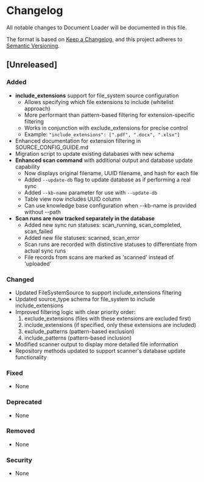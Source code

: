 # Changelog

All notable changes to Document Loader will be documented in this file.

The format is based on [Keep a Changelog](https://keepachangelog.com/en/1.0.0/),
and this project adheres to [Semantic Versioning](https://semver.org/spec/v2.0.0.html).

## [Unreleased]

### Added
- **include_extensions** support for file_system source configuration
  - Allows specifying which file extensions to include (whitelist approach)
  - More performant than pattern-based filtering for extension-specific filtering
  - Works in conjunction with exclude_extensions for precise control
  - Example: `"include_extensions": [".pdf", ".docx", ".xlsx"]`
- Enhanced documentation for extension filtering in SOURCE_CONFIG_GUIDE.md
- Migration script to update existing databases with new schema
- **Enhanced scan command** with additional output and database update capability
  - Now displays original filename, UUID filename, and hash for each file
  - Added `--update-db` flag to update database as if performing a real sync
  - Added `--kb-name` parameter for use with `--update-db`
  - Table view now includes UUID column
  - Can use knowledge base configuration when --kb-name is provided without --path
- **Scan runs are now tracked separately in the database**
  - Added new sync run statuses: scan_running, scan_completed, scan_failed
  - Added new file statuses: scanned, scan_error
  - Scan runs are recorded with distinctive statuses to differentiate from actual sync runs
  - File records from scans are marked as 'scanned' instead of 'uploaded'

### Changed
- Updated FileSystemSource to support include_extensions filtering
- Updated source_type schema for file_system to include include_extensions
- Improved filtering logic with clear priority order:
  1. exclude_extensions (files with these extensions are excluded first)
  2. include_extensions (if specified, only these extensions are included)
  3. exclude_patterns (pattern-based exclusion)
  4. include_patterns (pattern-based inclusion)
- Modified scanner output to display more detailed file information
- Repository methods updated to support scanner's database update functionality

### Fixed
- None

### Deprecated
- None

### Removed
- None

### Security
- None